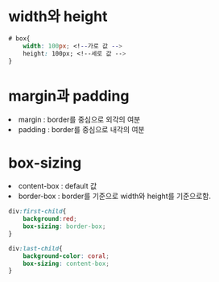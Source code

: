 # width와 height

```css
# box{
    width: 100px; <!--가로 값 -->
    height: 100px; <!--세로 값 -->
}
```

# margin과 padding

<li> margin : border를 중심으로 외각의 여분
<li> padding : border를 중심으로 내각의 여분

# box-sizing 
 
<li> content-box : default 값
<li> border-box : border를 기준으로 width와 height를 기준으로함.

```css
div:first-child{
    background:red;
    box-sizing: border-box;
}

div:last-child{
    background-color: coral;
    box-sizing: content-box;
}
```